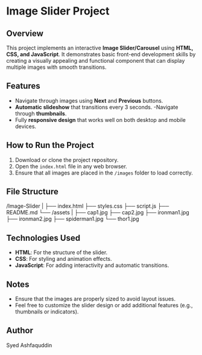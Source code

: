 # Image Slider Project

## Overview

This project implements an interactive **Image Slider/Carousel** using **HTML, CSS, and JavaScript**. It demonstrates basic front-end development skills by creating a visually appealing and functional component that can display multiple images with smooth transitions.

## Features

- Navigate through images using **Next** and **Previous** buttons.
- **Automatic slideshow** that transitions every 3 seconds.
-Navigate through **thumbnails**.
- Fully **responsive design** that works well on both desktop and mobile devices.

## How to Run the Project

1. Download or clone the project repository.
2. Open the `index.html` file in any web browser.
3. Ensure that all images are placed in the `/images` folder to load correctly.

## File Structure
/Image-Slider
|
├── index.html
├── styles.css
├── script.js
├── README.md
└── /assets
    |
    ├── cap1.jpg
    ├── cap2.jpg
    ├── ironman1.jpg
    ├── ironman2.jpg
    ├── spiderman1.jpg
    └── thor1.jpg


## Technologies Used
- **HTML**: For the structure of the slider.
- **CSS**: For styling and animation effects.
- **JavaScript**: For adding interactivity and automatic transitions.

## Notes
- Ensure that the images are properly sized to avoid layout issues.
- Feel free to customize the slider design or add additional features (e.g., thumbnails or indicators).

## Author
Syed Ashfaquddin


